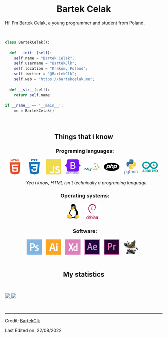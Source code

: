 
<h1 align="center">
  <b>Bartek Celak</b>
</h1>

Hi! I'm Bartek Celak, a young programmer and student from Poland.

<br>

```python
class BartekCelak():
    
  def __init__(self):
    self.name = "Bartek Celak";
    self.username = "BartekClk";
    self.location = "Kraków, Poland";
    self.twitter = "@BartekClk";
    self.web = "https://bartekcelak.me";
  
  def __str__(self):
    return self.name

if __name__ == '__main__':
    me = BartekCelak()
```

<p>
<br>
<div align="center">
  <h2 align="center">Things that i know</h2>
  
  <h3>&nbsp;&nbsp;Programing languages:</h3>
  <img src="https://github.com/devicons/devicon/blob/master/icons/html5/html5-plain-wordmark.svg" title="HTML" alt="HTML" width="50" height="50"/>&nbsp;&nbsp;
  <img src="https://github.com/devicons/devicon/blob/master/icons/css3/css3-plain-wordmark.svg" title="CSS" alt="CSS" width="50" height="50"/>&nbsp;&nbsp;
  <img src="https://github.com/devicons/devicon/blob/master/icons/javascript/javascript-plain.svg" title="JavaScript" alt="JavaScript" width="50" height="50"/>&nbsp;&nbsp;
  <img src="https://github.com/devicons/devicon/blob/master/icons/bootstrap/bootstrap-original-wordmark.svg" title="Bootstrap" alt="Bootstrap" width="50" height="50"/>&nbsp;&nbsp;
  <img src="https://github.com/devicons/devicon/blob/master/icons/mysql/mysql-original-wordmark.svg" title="MySQL" alt="MySQL" width="50" height="50"/>&nbsp;&nbsp;
  <img src="https://github.com/devicons/devicon/blob/master/icons/php/php-plain.svg" title="php" alt="php" width="50" height="50"/>&nbsp;&nbsp;
  <img src="https://github.com/devicons/devicon/blob/master/icons/python/python-original-wordmark.svg" title="Python" alt="Python" width="50" height="50"/>&nbsp;&nbsp;
  <img src="https://github.com/devicons/devicon/blob/master/icons/arduino/arduino-original-wordmark.svg" title="Arduino" alt="Ardunio" width="50" height="50"/>&nbsp;&nbsp;
  <p>&nbsp;&nbsp;&nbsp;&nbsp;<i>Yea i know, HTML isn't technically a programing language</i></p>
  
  <h3>&nbsp;&nbsp;Operating systems:</h3>
  <img src="https://github.com/devicons/devicon/blob/master/icons/linux/linux-original.svg" title="Linux" alt="Linux" width="50" height="50"/>&nbsp;&nbsp;
  <img src="https://github.com/devicons/devicon/blob/master/icons/debian/debian-plain-wordmark.svg" title="Debian" alt="Debian" width="50" height="50"/>&nbsp;&nbsp;
  
  <h3>&nbsp;&nbsp;Software:</h3>
  <img src="https://github.com/devicons/devicon/blob/master/icons/photoshop/photoshop-plain.svg" title="Photoshop" alt="Photoshop" width="50" height="50"/>&nbsp;&nbsp;
  <img src="https://github.com/devicons/devicon/blob/master/icons/illustrator/illustrator-plain.svg" title="Illustrator" alt="Illustrator" width="50" height="50"/>&nbsp;&nbsp;
  <img src="https://github.com/devicons/devicon/blob/master/icons/xd/xd-plain.svg" title="Xd" alt="Xd" width="50" height="50"/>&nbsp;&nbsp;
  <img src="https://github.com/devicons/devicon/blob/master/icons/aftereffects/aftereffects-original.svg" title="After Effects" alt="After Effects" width="50" height="50"/>&nbsp;&nbsp;
  <img src="https://github.com/devicons/devicon/blob/master/icons/premierepro/premierepro-original.svg" title="Premiere Pro" alt="Premiere Pro" width="50" height="50"/>&nbsp;&nbsp;
  <img src="https://github.com/devicons/devicon/blob/master/icons/gimp/gimp-original-wordmark.svg" title="gimp" alt="gimp" width="50" height="50"/>&nbsp;&nbsp;
  
</div>
<br>
</p>


<h2 align="center">My statistics</h2>

<br/>
<p align="left">
  <a href="https://github.com/BartekClk">
  <img width="49.5%" src="https://github-readme-stats.vercel.app/api?username=BartekClk&show_icons=true&theme=gruvbox&hide_border=true" />
    <img width="49.5%" src="https://github-readme-streak-stats.herokuapp.com/?user=BartekClk&theme=gruvbox&hide_border=true" />
  </a>
</p>
<br>

------

Credit: [BartekClk](https://github.com/BartekClk)

Last Edited on: 22/08/2022
